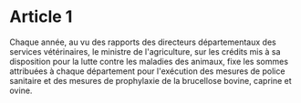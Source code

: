 # Article 1

Chaque année, au vu des rapports des directeurs départementaux des services vétérinaires, le ministre de l'agriculture, sur les crédits mis à sa disposition pour la lutte contre les maladies des animaux, fixe les sommes attribuées à chaque département pour l'exécution des mesures de police sanitaire et des mesures de prophylaxie de la brucellose bovine, caprine et ovine.
